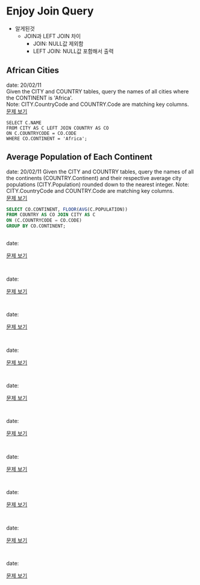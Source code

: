 # Enjoy Join Query

* 알게된것
  * JOIN과 LEFT JOIN 차이
    * JOIN: NULL값 제외함
    * LEFT JOIN: NULL값 포함해서 출력
  
## African Cities
date: 20/02/11  
Given the CITY and COUNTRY tables, query the names of all cities where the CONTINENT is 'Africa'.  
Note: CITY.CountryCode and COUNTRY.Code are matching key columns.  
[문제 보기](https://www.hackerrank.com/challenges/african-cities/problem)  
```MYSQL
SELECT C.NAME
FROM CITY AS C LEFT JOIN COUNTRY AS CO
ON C.COUNTRYCODE = CO.CODE
WHERE CO.CONTINENT = 'Africa';
```

## Average Population of Each Continent
date: 20/02/11
Given the CITY and COUNTRY tables, query the names of all the continents (COUNTRY.Continent) and their respective average city populations (CITY.Population) rounded down to the nearest integer.
Note: CITY.CountryCode and COUNTRY.Code are matching key columns.  
[문제 보기](https://www.hackerrank.com/challenges/average-population-of-each-continent/problem?h_r=next-challenge&h_v=zen)  
```SQL
SELECT CO.CONTINENT, FLOOR(AVG(C.POPULATION))
FROM COUNTRY AS CO JOIN CITY AS C
ON (C.COUNTRYCODE = CO.CODE)
GROUP BY CO.CONTINENT;
```

## 
date: 
  
[문제 보기]()  
```SQL

```

## 
date: 
  
[문제 보기]()  
```SQL

```

## 
date: 
  
[문제 보기]()  
```SQL

```

## 
date: 
  
[문제 보기]()  
```SQL

```

## 
date: 
  
[문제 보기]()  
```SQL

```

## 
date: 
  
[문제 보기]()  
```SQL

```

## 
date: 
  
[문제 보기]()  
```SQL

```

## 
date: 
  
[문제 보기]()  
```SQL

```

## 
date: 
  
[문제 보기]()  
```SQL

```

## 
date: 
  
[문제 보기]()  
```SQL

```

